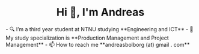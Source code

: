 <h1 align="center">Hi 👋, I'm Andreas</h1>
- 🔍 I’m a third year student at NTNU studying **Engineering and ICT**
- 🔭 My study specialization is **Production Management and Project Management**
- 📫 How to reach me **andreasbolborg (at) gmail . com**

